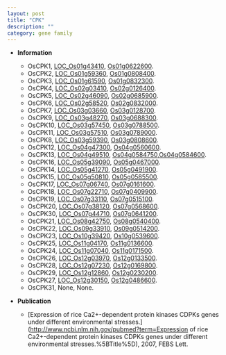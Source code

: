 ```yaml
---
layout: post
title: "CPK"
description: ""
category: gene family
---
```


* **Information**  
    + OsCPK1, [LOC_Os01g43410](http://rice.uga.edu/cgi-bin/ORF_infopage.cgi?orf=LOC_Os01g43410), [Os01g0622600](https://rapdb.dna.affrc.go.jp/locus/?name=Os01g0622600).
    + OsCPK2, [LOC_Os01g59360](http://rice.uga.edu/cgi-bin/ORF_infopage.cgi?orf=LOC_Os01g59360), [Os01g0808400](https://rapdb.dna.affrc.go.jp/locus/?name=Os01g0808400).
    + OsCPK3, [LOC_Os01g61590](http://rice.uga.edu/cgi-bin/ORF_infopage.cgi?orf=LOC_Os01g61590), [Os01g0832300](https://rapdb.dna.affrc.go.jp/locus/?name=Os01g0832300).
    + OsCPK4, [LOC_Os02g03410](http://rice.uga.edu/cgi-bin/ORF_infopage.cgi?orf=LOC_Os02g03410), [Os02g0126400](https://rapdb.dna.affrc.go.jp/locus/?name=Os02g0126400).
    + OsCPK5, [LOC_Os02g46090](http://rice.uga.edu/cgi-bin/ORF_infopage.cgi?orf=LOC_Os02g46090), [Os02g0685900](https://rapdb.dna.affrc.go.jp/locus/?name=Os02g0685900).
    + OsCPK6, [LOC_Os02g58520](http://rice.uga.edu/cgi-bin/ORF_infopage.cgi?orf=LOC_Os02g58520), [Os02g0832000](https://rapdb.dna.affrc.go.jp/locus/?name=Os02g0832000).
    + OsCPK7, [LOC_Os03g03660](http://rice.uga.edu/cgi-bin/ORF_infopage.cgi?orf=LOC_Os03g03660), [Os03g0128700](https://rapdb.dna.affrc.go.jp/locus/?name=Os03g0128700).
    + OsCPK9, [LOC_Os03g48270](http://rice.uga.edu/cgi-bin/ORF_infopage.cgi?orf=LOC_Os03g48270), [Os03g0688300](https://rapdb.dna.affrc.go.jp/locus/?name=Os03g0688300).
    + OsCPK10, [LOC_Os03g57450](http://rice.uga.edu/cgi-bin/ORF_infopage.cgi?orf=LOC_Os03g57450), [Os03g0788500](https://rapdb.dna.affrc.go.jp/locus/?name=Os03g0788500).
    + OsCPK11, [LOC_Os03g57510](http://rice.uga.edu/cgi-bin/ORF_infopage.cgi?orf=LOC_Os03g57510), [Os03g0789000](https://rapdb.dna.affrc.go.jp/locus/?name=Os03g0789000).
    + OsCPK8, [LOC_Os03g59390](http://rice.uga.edu/cgi-bin/ORF_infopage.cgi?orf=LOC_Os03g59390), [Os03g0808600](https://rapdb.dna.affrc.go.jp/locus/?name=Os03g0808600).
    + OsCPK12, [LOC_Os04g47300](http://rice.uga.edu/cgi-bin/ORF_infopage.cgi?orf=LOC_Os04g47300), [Os04g0560600](https://rapdb.dna.affrc.go.jp/locus/?name=Os04g0560600).
    + OsCPK13, [LOC_Os04g49510](http://rice.uga.edu/cgi-bin/ORF_infopage.cgi?orf=LOC_Os04g49510), [Os04g0584750](https://rapdb.dna.affrc.go.jp/locus/?name=Os04g0584750),[Os04g0584600](https://rapdb.dna.affrc.go.jp/locus/?name=Os04g0584600).
    + OsCPK16, [LOC_Os05g39090](http://rice.uga.edu/cgi-bin/ORF_infopage.cgi?orf=LOC_Os05g39090), [Os05g0467000](https://rapdb.dna.affrc.go.jp/locus/?name=Os05g0467000).
    + OsCPK14, [LOC_Os05g41270](http://rice.uga.edu/cgi-bin/ORF_infopage.cgi?orf=LOC_Os05g41270), [Os05g0491900](https://rapdb.dna.affrc.go.jp/locus/?name=Os05g0491900).
    + OsCPK15, [LOC_Os05g50810](http://rice.uga.edu/cgi-bin/ORF_infopage.cgi?orf=LOC_Os05g50810), [Os05g0585500](https://rapdb.dna.affrc.go.jp/locus/?name=Os05g0585500).
    + OsCPK17, [LOC_Os07g06740](http://rice.uga.edu/cgi-bin/ORF_infopage.cgi?orf=LOC_Os07g06740), [Os07g0161600](https://rapdb.dna.affrc.go.jp/locus/?name=Os07g0161600).
    + OsCPK18, [LOC_Os07g22710](http://rice.uga.edu/cgi-bin/ORF_infopage.cgi?orf=LOC_Os07g22710), [Os07g0409900](https://rapdb.dna.affrc.go.jp/locus/?name=Os07g0409900).
    + OsCPK19, [LOC_Os07g33110](http://rice.uga.edu/cgi-bin/ORF_infopage.cgi?orf=LOC_Os07g33110), [Os07g0515100](https://rapdb.dna.affrc.go.jp/locus/?name=Os07g0515100).
    + OsCPK20, [LOC_Os07g38120](http://rice.uga.edu/cgi-bin/ORF_infopage.cgi?orf=LOC_Os07g38120), [Os07g0568600](https://rapdb.dna.affrc.go.jp/locus/?name=Os07g0568600).
    + OsCPK30, [LOC_Os07g44710](http://rice.uga.edu/cgi-bin/ORF_infopage.cgi?orf=LOC_Os07g44710), [Os07g0641200](https://rapdb.dna.affrc.go.jp/locus/?name=Os07g0641200).
    + OsCPK21, [LOC_Os08g42750](http://rice.uga.edu/cgi-bin/ORF_infopage.cgi?orf=LOC_Os08g42750), [Os08g0540400](https://rapdb.dna.affrc.go.jp/locus/?name=Os08g0540400).
    + OsCPK22, [LOC_Os09g33910](http://rice.uga.edu/cgi-bin/ORF_infopage.cgi?orf=LOC_Os09g33910), [Os09g0514200](https://rapdb.dna.affrc.go.jp/locus/?name=Os09g0514200).
    + OsCPK23, [LOC_Os10g39420](http://rice.uga.edu/cgi-bin/ORF_infopage.cgi?orf=LOC_Os10g39420), [Os10g0539600](https://rapdb.dna.affrc.go.jp/locus/?name=Os10g0539600).
    + OsCPK25, [LOC_Os11g04170](http://rice.uga.edu/cgi-bin/ORF_infopage.cgi?orf=LOC_Os11g04170), [Os11g0136600](https://rapdb.dna.affrc.go.jp/locus/?name=Os11g0136600).
    + OsCPK24, [LOC_Os11g07040](http://rice.uga.edu/cgi-bin/ORF_infopage.cgi?orf=LOC_Os11g07040), [Os11g0171500](https://rapdb.dna.affrc.go.jp/locus/?name=Os11g0171500).
    + OsCPK26, [LOC_Os12g03970](http://rice.uga.edu/cgi-bin/ORF_infopage.cgi?orf=LOC_Os12g03970), [Os12g0133500](https://rapdb.dna.affrc.go.jp/locus/?name=Os12g0133500).
    + OsCPK28, [LOC_Os12g07230](http://rice.uga.edu/cgi-bin/ORF_infopage.cgi?orf=LOC_Os12g07230), [Os12g0169800](https://rapdb.dna.affrc.go.jp/locus/?name=Os12g0169800).
    + OsCPK29, [LOC_Os12g12860](http://rice.uga.edu/cgi-bin/ORF_infopage.cgi?orf=LOC_Os12g12860), [Os12g0230200](https://rapdb.dna.affrc.go.jp/locus/?name=Os12g0230200).
    + OsCPK27, [LOC_Os12g30150](http://rice.uga.edu/cgi-bin/ORF_infopage.cgi?orf=LOC_Os12g30150), [Os12g0486600](https://rapdb.dna.affrc.go.jp/locus/?name=Os12g0486600).
    + OsCPK31, None, None.

* **Publication**  
    + [Expression of rice Ca2+-dependent protein kinases CDPKs genes under different environmental stresses.](http://www.ncbi.nlm.nih.gov/pubmed?term=Expression of rice Ca2+-dependent protein kinases CDPKs genes under different environmental stresses.%5BTitle%5D), 2007, FEBS Lett.


